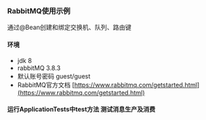 ### RabbitMQ使用示例
通过@Bean创建和绑定交换机、队列、路由键
#### 环境 
- jdk 8
- rabbitMQ 3.8.3
- 默认账号密码 guest/guest
- RabbitMQ官方文档 
[https://www.rabbitmq.com/getstarted.html](https://www.rabbitmq.com/getstarted.html)

#### 运行ApplicationTests中test方法 测试消息生产及消费
